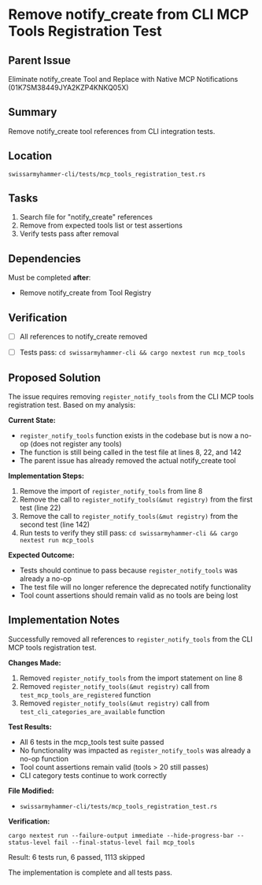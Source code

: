# Remove notify_create from CLI MCP Tools Registration Test

## Parent Issue
Eliminate notify_create Tool and Replace with Native MCP Notifications (01K7SM38449JYA2KZP4KNKQ05X)

## Summary
Remove notify_create tool references from CLI integration tests.

## Location
`swissarmyhammer-cli/tests/mcp_tools_registration_test.rs`

## Tasks

1. Search file for "notify_create" references
2. Remove from expected tools list or test assertions
3. Verify tests pass after removal

## Dependencies

Must be completed **after**:
- Remove notify_create from Tool Registry

## Verification

- [ ] All references to notify_create removed
- [ ] Tests pass: `cd swissarmyhammer-cli && cargo nextest run mcp_tools`



## Proposed Solution

The issue requires removing `register_notify_tools` from the CLI MCP tools registration test. Based on my analysis:

**Current State:**
- `register_notify_tools` function exists in the codebase but is now a no-op (does not register any tools)
- The function is still being called in the test file at lines 8, 22, and 142
- The parent issue has already removed the actual notify_create tool

**Implementation Steps:**
1. Remove the import of `register_notify_tools` from line 8
2. Remove the call to `register_notify_tools(&mut registry)` from the first test (line 22)
3. Remove the call to `register_notify_tools(&mut registry)` from the second test (line 142)
4. Run tests to verify they still pass: `cd swissarmyhammer-cli && cargo nextest run mcp_tools`

**Expected Outcome:**
- Tests should continue to pass because `register_notify_tools` was already a no-op
- The test file will no longer reference the deprecated notify functionality
- Tool count assertions should remain valid as no tools are being lost



## Implementation Notes

Successfully removed all references to `register_notify_tools` from the CLI MCP tools registration test.

**Changes Made:**
1. Removed `register_notify_tools` from the import statement on line 8
2. Removed `register_notify_tools(&mut registry)` call from `test_mcp_tools_are_registered` function
3. Removed `register_notify_tools(&mut registry)` call from `test_cli_categories_are_available` function

**Test Results:**
- All 6 tests in the mcp_tools test suite passed
- No functionality was impacted as `register_notify_tools` was already a no-op function
- Tool count assertions remain valid (tools > 20 still passes)
- CLI category tests continue to work correctly

**File Modified:**
- `swissarmyhammer-cli/tests/mcp_tools_registration_test.rs`

**Verification:**
```
cargo nextest run --failure-output immediate --hide-progress-bar --status-level fail --final-status-level fail mcp_tools
```
Result: 6 tests run, 6 passed, 1113 skipped

The implementation is complete and all tests pass.